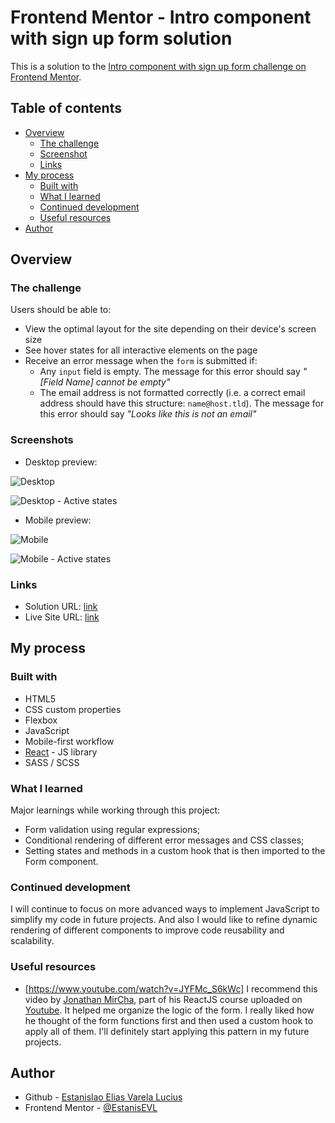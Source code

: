 # Frontend Mentor - Intro component with sign up form solution

This is a solution to the [Intro component with sign up form challenge on Frontend Mentor](https://www.frontendmentor.io/challenges/intro-component-with-signup-form-5cf91bd49edda32581d28fd1).


## Table of contents

- [Overview](#overview)
  - [The challenge](#the-challenge)
  - [Screenshot](#screenshot)
  - [Links](#links)
- [My process](#my-process)
  - [Built with](#built-with)
  - [What I learned](#what-i-learned)
  - [Continued development](#continued-development)
  - [Useful resources](#useful-resources)
- [Author](#author)


## Overview

### The challenge

Users should be able to:

- View the optimal layout for the site depending on their device's screen size
- See hover states for all interactive elements on the page
- Receive an error message when the `form` is submitted if:
  - Any `input` field is empty. The message for this error should say *"[Field Name] cannot be empty"*
  - The email address is not formatted correctly (i.e. a correct email address should have this structure: `name@host.tld`). The message for this error should say *"Looks like this is not an email"*


### Screenshots

- Desktop preview:

![Desktop](./Screenshot-desktop.png)

![Desktop - Active states](./Screenshot-desktop-active-states.png)

- Mobile preview:

![Mobile](./Screenshot-mobile.png)

![Mobile - Active states](./Screenshot-mobile-active-states.png)


### Links

- Solution URL: [link](https://github.com/EstanisEVL/intro-component-with-signup-form)
- Live Site URL: [link](https://estanisevl-signup-form-component.netlify.app/)


## My process

### Built with

- HTML5
- CSS custom properties
- Flexbox
- JavaScript
- Mobile-first workflow
- [React](https://reactjs.org/) - JS library
- SASS / SCSS


### What I learned

Major learnings while working through this project:
- Form validation using regular expressions;
- Conditional rendering of different error messages and CSS classes;
- Setting states and methods in a custom hook that is then imported to the Form component.


### Continued development

I will continue to focus on more advanced ways to implement JavaScript to simplify my code in future projects. And also I would like to refine dynamic rendering of different components to improve code reusability and scalability.


### Useful resources

- [https://www.youtube.com/watch?v=JYFMc_S6kWc] I recommend this video by [Jonathan MirCha](https://github.com/jonmircha), part of his ReactJS course uploaded on [Youtube](https://www.youtube.com/). It helped me organize the logic of the form. I really liked how he thought of the form functions first and then used a custom hook to apply all of them. I'll definitely start applying this pattern in my future projects.


## Author

- Github - [Estanislao Elias Varela Lucius](https://github.com/EstanisEVL)
- Frontend Mentor - [@EstanisEVL](https://www.frontendmentor.io/profile/EstanisEVL)
